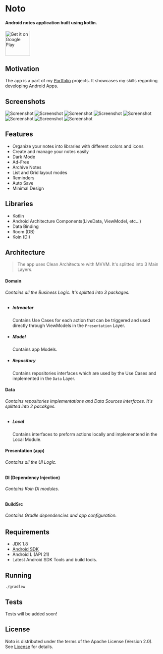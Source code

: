 # Noto

#### Android notes application built using kotlin.

[<img src="https://play.google.com/intl/en_us/badges/images/generic/en_badge_web_generic.png" alt="Get it on Google Play" height="80">](https://play.google.com/store/apps/details?id=com.noto)

## Motivation
The app is a part of my [Portfolio](https://alialbaali.com) projects. It showcases my skills regarding developing Android Apps.

## Screenshots

<img src="https://lh3.googleusercontent.com/gZEnPNJ8S5OCvD13L_6p53LAgsJVS1Lx_Zypzf9aQ4JTuNoZjSyZbHFaZlSddybJq7w=w720-h310" alt="Screenshot">
<img src="https://lh3.googleusercontent.com/P6SrNqnnjOSgSQMWIMvbLB1-2b7sE7LLELDgJIPKiXNd45dQy2OGbSvrZ35pVabxUgY=w720-h310" alt="Screenshot">
<img src="https://lh3.googleusercontent.com/lVdn68iYeecY47f82RZWzTwSxXDoBgnX6ku0dnjDsrm6_Z6-fmoDWaev_h1hUL4OQBtR=w720-h310" alt="Screenshot">
<img src="https://lh3.googleusercontent.com/lo7bvJJF7_QulrJGXQdACHRhbzcPXfRvYp-MMcscjPIFvHtqNECeiS2yut6_gpfCSaU=w720-h310" alt="Screenshot">
<img src="https://lh3.googleusercontent.com/RMe53Fkb5iH93OE9CZZxVXuTocwwo7VeP2S3onHENMNHm_dKGNvgyUisqaQcidpHoQ=w720-h310" alt="Screenshot">
<img src="https://lh3.googleusercontent.com/BxuV0mE-oybSzwigqtEapss83Y3vHaoWE30tC_Q0zgNkNlFUYBn3ioCRXc3NuwIRzkIs=w720-h310" alt="Screenshot">
<img src="https://lh3.googleusercontent.com/kVKqHaJtOq1eMnWDBwXnZ70b43z1OelkHsglfL0zNfusD9RXRtzUegXpGHP2-iQ3Zw=w720-h310" alt="Screenshot">
<img src="https://lh3.googleusercontent.com/RZtXvv4lm2cwE86_TH_pc8WYrt0FHd_H0qgAtDz2XiZK_O7HIR5fuRozhZdN0P2lZuFi=w720-h310" alt="Screenshot">

## Features

* Organize your notes into libraries with different colors and icons
* Create and manage your notes easily
* Dark Mode
* Ad-Free
* Archive Notes 
* List and Grid layout modes
* Reminders
* Auto Save
* Minimal Design

## Libraries

* Kotlin
* Android Architecture Components(LiveData, ViewModel, etc...)
* Data Binding
* Room (DB)
* Koin (DI)

## Architecture

> The app uses Clean Architecture with MVVM. It's splitted into 3 Main Layers. 

#### Domain
###### Contains all the Business Logic. It's splitted into 3 packages.

* ##### Intreactor
    Contains Use Cases for each action that can be triggered and used directly through ViewModels in the `Presentation` Layer.

* ##### Model
    Contains app Models.

* ##### Repository 
    Contains repositories interfaces which are used by the Use Cases and implemented in the `Data` Layer. 
    
#### Data
######  Contains repositories implementations and Data Sources interfaces. It's splitted into 2 pacakges. 

* ##### Local
    Contains interfaces to preform actions locally and implementend in the Local Module.

#### Presentation (app)
######  Contains all the UI Logic.

#### DI (Dependency Injection)
###### Contains Koin DI modules.

#### BuildSrc
###### Contains Gradle dependencies and app configuration.

## Requirements

* JDK 1.8
* [Android SDK](https://developer.android.com/studio/index.html)
* Android L (API 21)
* Latest Android SDK Tools and build tools.

## Running

```
./gradlew
```

## Tests
Tests will be added soon!

## License
Noto is distributed under the terms of the Apache License (Version 2.0). See [License](LICENSE.md) for details.
